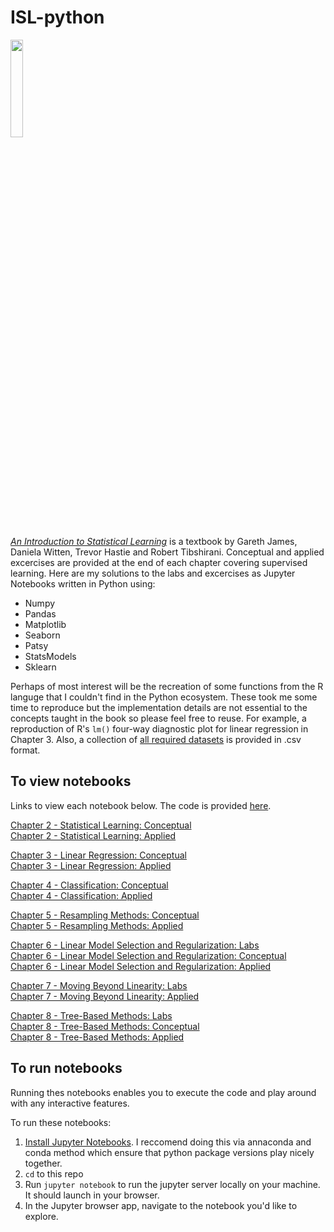 # ISL-python

<IMG src='http://www-bcf.usc.edu/%7Egareth/ISL/ISL%20Cover%202.jpg' height=20% width=20%> <P>

[*An Introduction to Statistical Learning*](http://www-bcf.usc.edu/~gareth/ISL/) is a textbook by Gareth James, Daniela Witten, Trevor Hastie and Robert Tibshirani. Conceptual and applied excercises are provided at the end of each chapter covering supervised learning. Here are my solutions to the labs and excercises as Jupyter Notebooks written in Python using:

- Numpy
- Pandas
- Matplotlib
- Seaborn
- Patsy
- StatsModels
- Sklearn


Perhaps of most interest will be the recreation of some functions from the R languge that I couldn't find in the Python ecosystem. These took me some time to reproduce but the implementation details are not essential to the concepts taught in the book so please feel free to reuse. For example, a reproduction of R's `lm()` four-way diagnostic plot for linear regression in Chapter 3. Also, a collection of [all required datasets]((./Notebooks/data)) is provided in .csv format.


## To view notebooks

Links to view each notebook below. The code is provided [here](./Notebooks).  

[Chapter 2 - Statistical Learning: Conceptual](http://nbviewer.jupyter.org/github/a-martyn/ISL-python/blob/master/Notebooks/ch2_statistical_learning_conceptual.ipynb)  
[Chapter 2 - Statistical Learning: Applied](http://nbviewer.jupyter.org/github/a-martyn/ISL-python/blob/master/Notebooks/ch2_statistical_learning_applied.ipynb)


[Chapter 3 - Linear Regression: Conceptual](http://nbviewer.jupyter.org/github/a-martyn/ISL-python/blob/master/Notebooks/ch3_linear_regression_conceptual.ipynb)  
[Chapter 3 - Linear Regression: Applied](http://nbviewer.jupyter.org/github/a-martyn/ISL-python/blob/master/Notebooks/ch3_linear_regression_applied.ipynb)


[Chapter 4 - Classification: Conceptual](http://nbviewer.jupyter.org/github/a-martyn/ISL-python/blob/master/Notebooks/ch4_classification_conceptual.ipynb)  
[Chapter 4 - Classification: Applied](http://nbviewer.jupyter.org/github/a-martyn/ISL-python/blob/master/Notebooks/ch4_classification_applied.ipynb)


[Chapter 5 - Resampling Methods: Conceptual](http://nbviewer.jupyter.org/github/a-martyn/ISL-python/blob/master/Notebooks/ch5_resampling_methods_conceptual.ipynb)  
[Chapter 5 - Resampling Methods: Applied](http://nbviewer.jupyter.org/github/a-martyn/ISL-python/blob/master/Notebooks/ch5_resampling_methods_applied.ipynb)


[Chapter 6 - Linear Model Selection and Regularization: Labs](http://nbviewer.jupyter.org/github/a-martyn/ISL-python/blob/master/Notebooks/ch6_linear_model_selection_and_regularisation_labs.ipynb)  
[Chapter 6 - Linear Model Selection and Regularization: Conceptual](http://nbviewer.jupyter.org/github/a-martyn/ISL-python/blob/master/Notebooks/ch6_linear_model_selection_and_regularisation_conceptual.ipynb)  
[Chapter 6 - Linear Model Selection and Regularization: Applied](https://github.com/a-martyn/ISL-python/blob/master/Notebooks/ch6_linear_model_selection_and_regularisation_applied.ipynb)


[Chapter 7 - Moving Beyond Linearity: Labs](http://nbviewer.jupyter.org/github/a-martyn/ISL-python/blob/master/Notebooks/ch7_moving_beyond_linearity_labs.ipynb)  
[Chapter 7 - Moving Beyond Linearity: Applied](http://nbviewer.jupyter.org/github/a-martyn/ISL-python/blob/master/Notebooks/ch7_moving_beyond_linearity_applied.ipynb)


[Chapter 8 - Tree-Based Methods: Labs](http://nbviewer.jupyter.org/github/a-martyn/ISL-python/blob/master/Notebooks/ch8_tree_based_methods_labs.ipynb)  
[Chapter 8 - Tree-Based Methods: Conceptual](http://nbviewer.jupyter.org/github/a-martyn/ISL-python/blob/master/Notebooks/ch8_tree_based_methods_conceptual.ipynb)  
[Chapter 8 - Tree-Based Methods: Applied](http://nbviewer.jupyter.org/github/a-martyn/ISL-python/blob/master/Notebooks/ch8_tree_based_methods_applied.ipynb)


## To run notebooks

Running thes notebooks enables you to execute the code and play around with any interactive features.

To run these notebooks:

1. [Install Jupyter Notebooks](https://jupyter.readthedocs.io/en/latest/install.html). I reccomend doing this via annaconda and conda method which ensure that python package versions play nicely together.
2. `cd` to this repo
3. Run `jupyter notebook` to run the jupyter server locally on your machine. It should launch in your browser.
4. In the Jupyter browser app, navigate to the notebook you'd like to explore.
